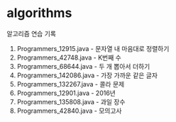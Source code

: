 # algorithms
알고리즘 연습 기록

1. Programmers_12915.java - 문자열 내 마음대로 정렬하기
2. Programmers_42748.java - K번째 수
3. Programmers_68644.java - 두 개 뽑아서 더하기
4. Programmers_142086.java - 가장 가까운 같은 글자
5. Programmers_132267.java - 콜라 문제
6. Programmers_12901.java - 2016년
7. Programmers_135808.java - 과일 장수
8. Programmers_42840.java - 모의고사

